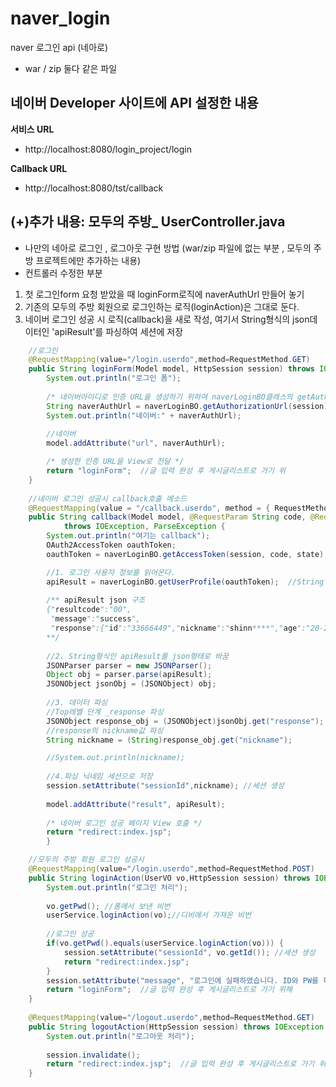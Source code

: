 # naver_login
naver 로그인 api (네아로)
- war / zip 둘다 같은 파일 

## 네이버 Developer 사이트에 API 설정한 내용
**서비스 URL**
- http://localhost:8080/login_project/login

**Callback URL**
- http://localhost:8080/tst/callback


## (+)추가 내용: 모두의 주방_ UserController.java  
- 나만의 네아로 로그인 , 로그아웃 구현 방법  (war/zip 파일에 없는 부분 , 모두의 주방 프로젝트에만 추가하는 내용)
- 컨트롤러 수정한 부분
 1. 첫 로그인form 요청 받았을 때 loginForm로직에 naverAuthUrl 만들어 놓기
 2. 기존의 모두의 주방 회원으로 로그인하는 로직(loginAction)은 그대로 둔다. 
 3. 네이버 로그인 성공 시 로직(callback)을 새로 작성, 여기서 String형식의 json데이터인 'apiResult'를 파싱하여 세션에 저장

```java 
	//로그인
	@RequestMapping(value="/login.userdo",method=RequestMethod.GET)
	public String loginForm(Model model, HttpSession session) throws IOException {   //사용자 입력값을 request가 아닌 command가 받게 하기 위해 boardVO를 매개변수로 선언
		System.out.println("로그인 폼");
		
		/* 네이버아이디로 인증 URL을 생성하기 위하여 naverLoginBO클래스의 getAuthorizationUrl메소드 호출 */
		String naverAuthUrl = naverLoginBO.getAuthorizationUrl(session);
		System.out.println("네이버:" + naverAuthUrl);
		
		//네이버 
		model.addAttribute("url", naverAuthUrl);

		/* 생성한 인증 URL을 View로 전달 */
		return "loginForm";  //글 입력 완성 후 게시글리스트로 가기 위
	}
	
	//네이버 로그인 성공시 callback호출 메소드
	@RequestMapping(value = "/callback.userdo", method = { RequestMethod.GET, RequestMethod.POST })
	public String callback(Model model, @RequestParam String code, @RequestParam String state, HttpSession session)
			throws IOException, ParseException {
		System.out.println("여기는 callback");
		OAuth2AccessToken oauthToken;
        oauthToken = naverLoginBO.getAccessToken(session, code, state);

        //1. 로그인 사용자 정보를 읽어온다.
		apiResult = naverLoginBO.getUserProfile(oauthToken);  //String형식의 json데이터
		
		/** apiResult json 구조
		{"resultcode":"00",
		 "message":"success",
		 "response":{"id":"33666449","nickname":"shinn****","age":"20-29","gender":"M","email":"shinn0608@naver.com","name":"\uc2e0\ubc94\ud638"}}
		**/
		
		//2. String형식인 apiResult를 json형태로 바꿈
		JSONParser parser = new JSONParser();
		Object obj = parser.parse(apiResult);
		JSONObject jsonObj = (JSONObject) obj;
		
		//3. 데이터 파싱 
		//Top레벨 단계 _response 파싱
		JSONObject response_obj = (JSONObject)jsonObj.get("response");
		//response의 nickname값 파싱
		String nickname = (String)response_obj.get("nickname");

		//System.out.println(nickname);
		
		//4.파싱 닉네임 세션으로 저장
		session.setAttribute("sessionId",nickname); //세션 생성
		
		model.addAttribute("result", apiResult);
	     
		/* 네이버 로그인 성공 페이지 View 호출 */
		return "redirect:index.jsp";
		}

	//모두의 주방 회원 로그인 성공시
	@RequestMapping(value="/login.userdo",method=RequestMethod.POST)
	public String loginAction(UserVO vo,HttpSession session) throws IOException {   //사용자 입력값을 request가 아닌 command가 받게 하기 위해 boardVO를 매개변수로 선언
		System.out.println("로그인 처리");
		
		vo.getPwd(); //폼에서 보낸 비번 
		userService.loginAction(vo);//디비에서 가져온 비번
		
		//로그인 성공
		if(vo.getPwd().equals(userService.loginAction(vo))) {	
			session.setAttribute("sessionId", vo.getId()); //세션 생성
			return "redirect:index.jsp";
		}
		session.setAttribute("message", "로그인에 실패하였습니다. ID와 PW를 확인해주세요!");
		return "loginForm";  //글 입력 완성 후 게시글리스트로 가기 위해
	}
	
	@RequestMapping(value="/logout.userdo",method=RequestMethod.GET)
	public String logoutAction(HttpSession session) throws IOException {   //사용자 입력값을 request가 아닌 command가 받게 하기 위해 boardVO를 매개변수로 선언
		System.out.println("로그아웃 처리");
		
		session.invalidate();	
		return "redirect:index.jsp";  //글 입력 완성 후 게시글리스트로 가기 위해
	}
```
